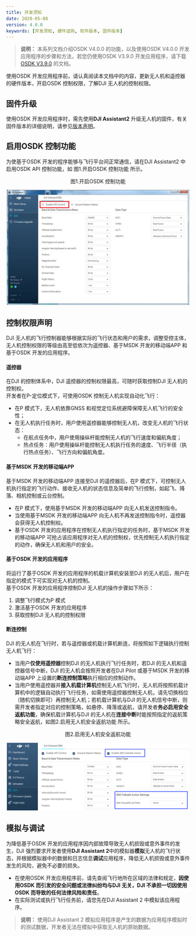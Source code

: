 ```yaml
---
title: 开发须知
date: 2020-05-08
version: 4.0.0
keywords: [开发须知, 硬件选购, 软件版本, 固件版本]
---
```

> **说明：** 本系列文档介绍OSDK V4.0.0 的功能，以及使用OSDK V4.0.0 开发应用程序的步骤和方法，若您仍使用OSDK V3.9.0 开发应用程序，请下载[OSDK V3.9.0]() 的文档。

使用OSDK 开发应用程序前，请认真阅读本文档中的内容，更新无人机和遥控器的硬件版本，开启OSDK 控制权限，了解DJI 无人机的控制权限。  

## 固件升级
使用OSDK 开发应用程序时，需先使用**DJI Assistant2** 升级无人机的固件，有关固件版本的详细说明，请参见[版本声明](../appendix/firmware.html)。


## 启用OSDK 控制功能
为使基于OSDK 开发的程序能够与飞行平台间正常通信，请在DJI Assistant2 中启用OSDK API 控制功能，如 图1.开启OSDK 控制功能 所示。

<div>
<div style="text-align: center"><p>图1.开启OSDK 控制功能 </p>
</div>
<div style="text-align: center"><p><span>
      <img src="../../images/common/N1UI.png" width="500" alt/></span></p>
</div></div>

## 控制权限声明
DJI 无人机的飞行控制器能够根据实际的飞行状态和用户的需求，调整受控主体，无人机控制权限的等级由高至低依次为遥控器、基于MSDK 开发的移动端APP 和基于OSDK 开发的应用程序。

#### 遥控器
在DJI 的控制体系中，DJI 遥控器的控制权限最高，可随时获取控制DJI 无人机的控制权。  
开发者在P-定位模式下，可使用OSDK 控制无人机实现自动化飞行：
* 在P 模式下，无人机依靠GNSS 和视觉定位系统避障保障无人机飞行的安全性；
* 在无人机执行任务时，用户使用遥控器能够控制无人机，改变无人机的飞行状态：  
  * 在航点任务中，用户使用操纵杆能控制无人机的飞行速度和偏航角度；   
  * 热点任务：用户使用操纵杆能控制无人机执行任务的速度、飞行半径（执行热点任务）、飞行方向和偏航角度。   

#### 基于MSDK 开发的移动端APP
基于MSDK 开发的移动端APP 连接至DJI 的遥控器后，在P 模式下，可控制无人机执行指定的飞行动作、接收无人机的状态信息及简单的飞行控制，如起飞、降落、相机控制或云台控制。      
* 在P 模式下，使用基于MSDK 开发的移动端APP 向无人机发送控制指令。     
* 当使用基于MSDK 开发的移动端APP 向无人机不再发送控制指令时，遥控器会获得无人机控制权。     
* 基于OSDK 开发的应用程序在控制无人机执行指定的任务时，基于MSDK 开发的移动端APP 可抢占该应用程序对无人机的控制权，优先控制无人机执行指定的动作，确保无人机和用户的安全。     

#### 基于OSDK 开发的应用程序
将运行了基于OSDK 开发的应用程序的机载计算机安装至DJI 的无人机后，用户在指定的模式下可实现对无人机的控制。      
基于OSDK 开发的应用程序控制DJI 无人机的操作步骤如下所示：     
1. 调整飞行模式为P 模式
2. 激活基于OSDK 开发的应用程序    
3. 获取控制DJI 无人机的控制权限    

#### 断连控制
DJI 的无人机在飞行时，若与遥控器或机载计算机断连，将按照如下逻辑执行控制无人机飞行：
* 当用户**仅使用遥控器**控制DJI 的无人机执行飞行任务时，若DJI 的无人机和遥控器信号中断，DJI 的无人机会按照开发者在DJI Pilot 或基于MSDK 开发的移动端APP 上设置的**断连控制策略**执行相应的控制动作。
* 当用户使用遥控器并**接入机载计算机**控制无人机飞行时，无人机将按照机载计算机中的逻辑自动执行飞行任务，如需使用遥控器控制无人机，请先切换档位（随机切换即可）再控制无人机；若机载计算机与DJI 的无人机信号中断，则需开发者指定对应的控制策略，如悬停、降落或返航，请开发者**务必启用安全返航功能**，确保机载计算机与DJI 的无人机在**连接中断**时能按照指定的返航策略安全返航，如图2.启用无人机安全返航功能 所示。

<div>
<div style="text-align: center"><p>图2.启用无人机安全返航功能 </p>
</div>
<div style="text-align: center"><p><span>
      <img src="../../images/guides/sdk-failsafe.png" width="500" alt/></span></p>
</div></div>

## 模拟与调试
为降低基于OSDK 开发的应用程序因内部故障导致无人机损毁或意外事件的发生，DJI 强烈要求开发者使用**DJI Assistant 2**中的模拟器**模拟**无人机的飞行状态，并根据模拟器中的数据和日志信息**调试**应用程序，降低无人机损毁或意外事件发生的风险，避免不必要的损失。    
* 在使用OSDK 开发应用程序前，请先查阅飞行地所在区域的法律和规定，**因使用OSDK 而引发的安全问题或法律纠纷均与DJI 无关，DJI 不承担一切因使用OSDK 而导致的任何法律风险和责任**。
* 在实际测试或执行飞行任务前，请您先在DJI Assistant 2 中模拟该应用程序。

> **说明：** 使用DJI Assistant 2 模拟应用程序是产生的数据为应用程序模拟时的测试数据，开发者无法在模拟中获取无人机的原始数据。
